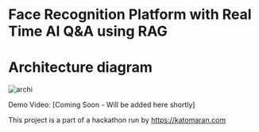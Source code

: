 # Face Recognition Platform with Real Time AI Q&A using RAG 



# Architecture diagram

![archi](https://github.com/user-attachments/assets/31ce7058-cf84-4278-bfa9-070ad7b722ca)

Demo Video: [Coming Soon - Will be added here shortly]

This project is a part of a hackathon run by https://katomaran.com
